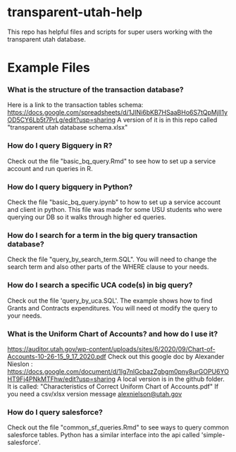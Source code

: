 # transparent-utah-help
This repo has helpful files and scripts for super users working with the transparent utah database.

# Example Files

### What is the structure of the transaction database?
Here is a link to the transaction tables schema: https://docs.google.com/spreadsheets/d/1JINi6bKB7HSaaBHo6S7tQpMjIl1yOD5CY6Lb5t7PrLg/edit?usp=sharing
A version of it is in this repo called "transparent utah database schema.xlsx"

### How do I query Bigquery in R?
Check out the file "basic_bq_query.Rmd" to see how to set up a service account and run queries in R.

### How do I query bigquery in Python?
Check the file "basic_bq_query.ipynb" to how to set up a service account and client in python. This file was made for some USU students who were querying our DB so it walks through higher ed queries.

### How do I search for a term in the big query transaction database?
Check the file "query_by_search_term.SQL". You will need to change the search term and also other parts of the WHERE clause to your needs. 

### How do I search a specific UCA code(s) in big query?
Check out the file 'query_by_uca.SQL'. The example shows how to find Grants and Contracts expenditures. You will need ot modify the query to your needs. 

### What is the Uniform Chart of Accounts? and how do I use it?
https://auditor.utah.gov/wp-content/uploads/sites/6/2020/09/Chart-of-Accounts-10-26-15_9_17_2020.pdf
Check out this google doc by Alexander Nieslon : https://docs.google.com/document/d/1lg7nlGcbazZgbgm0pny8urGOPU6YOHT9Fj4PNkMTFhw/edit?usp=sharing 
A local version is in the github folder. It is called: "Characteristics of Correct Uniform Chart of Accounts.pdf"
If you need a csv/xlsx version message alexnielson@utah.gov

### How do I query salesforce?
Check out the file "common_sf_queries.Rmd" to see ways to query common salesforce tables. Python has a similar interface into the api called 'simple-salesforce'. 

